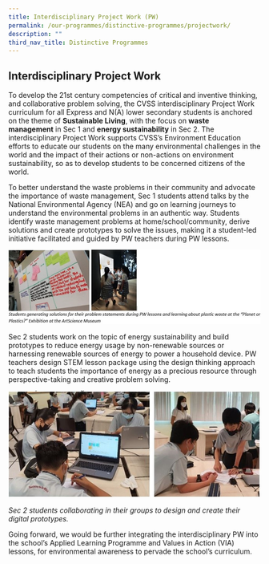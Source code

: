 ```yaml
---
title: Interdisciplinary Project Work (PW)
permalink: /our-programmes/distinctive-programmes/projectwork/
description: ""
third_nav_title: Distinctive Programmes
---
```

##      Interdisciplinary Project Work

To develop the 21st century competencies of critical and inventive thinking, and collaborative problem solving, the CVSS interdisciplinary Project Work curriculum for all Express and N(A) lower secondary students is anchored on the theme of **Sustainable Living**, with the focus on **waste management** in Sec 1 and **energy sustainability** in Sec 2. The interdisciplinary Project Work supports CVSS’s Environment Education efforts to educate our students on the many environmental challenges in the world and the impact of their actions or non-actions on environment sustainability, so as to develop students to be concerned citizens of the world.

To better understand the waste problems in their community and advocate the importance of waste management, Sec 1 students attend talks by the National Environmental Agency (NEA) and go on learning journeys to understand the environmental problems in an authentic way. Students identify waste management problems at home/school/community, derive solutions and create prototypes to solve the issues, making it a student-led initiative facilitated and guided by PW teachers during PW lessons.

![](/images/2023%20Distinctive%20Programmes/Integrated%20Project%20Work/projectw1.jpg)

Sec 2 students work on the topic of energy sustainability and build prototypes to reduce energy usage by non-renewable sources or harnessing renewable sources of energy to power a household device. PW teachers design STEM lesson package using the design thinking approach to teach students the importance of energy as a precious resource through perspective-taking and creative problem solving.

![](/images/2023%20Distinctive%20Programmes/Integrated%20Project%20Work/projectw2.jpg)

_Sec 2 students collaborating in their groups to design and create their digital prototypes._

Going forward, we would be further integrating the interdisciplinary PW into the school’s Applied Learning Programme and Values in Action (VIA) lessons, for environmental awareness to pervade the school’s curriculum.